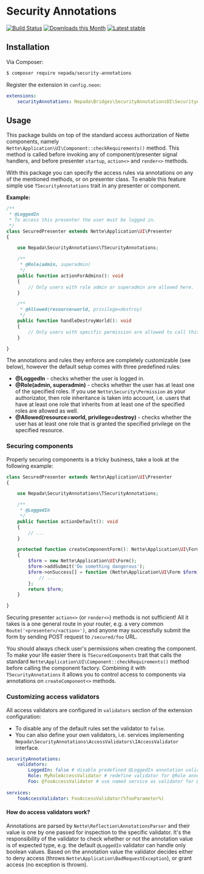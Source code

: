 Security Annotations
====================

[![Build Status](https://travis-ci.org/nepada/security-annotations.svg?branch=master)](https://travis-ci.org/nepada/security-annotations)
[![Downloads this Month](https://img.shields.io/packagist/dm/nepada/security-annotations.svg)](https://packagist.org/packages/nepada/security-annotations)
[![Latest stable](https://img.shields.io/packagist/v/nepada/security-annotations.svg)](https://packagist.org/packages/nepada/security-annotations)


Installation
------------

Via Composer:

```sh
$ composer require nepada/security-annotations
```

Register the extension in `config.neon`:

```yaml
extensions:
    securityAnnotations: Nepada\Bridges\SecurityAnnotationsDI\SecurityAnnotationsExtension
```


Usage
-----

This package builds on top of the standard access authorization of Nette components, namely `Nette\Application\UI\Component::checkRequirements()` method.
This method is called before invoking any of component/presenter signal handlers, and before presenter `startup`, `action<>` and `render<>` methods.

With this package you can specify the access rules via annotations on any of the mentioned methods, or on presenter class.
To enable this feature simple use `TSecurityAnnotations` trait in any presenter or component.

**Example:**
```php
/**
 * @LoggedIn
 * To access this presenter the user must be logged in.
 */
class SecuredPresenter extends Nette\Application\UI\Presenter
{

    use Nepada\SecurityAnnotations\TSecurityAnnotations;

    /**
     * @Role(admin, superadmin)
     */
    public function actionForAdmins(): void
    {
        // Only users with role admin or superadmin are allowed here.
    }

    /**
     * @Allowed(resource=world, privilege=destroy)
     */
    public function handleDestroyWorld(): void
    {
        // Only users with specific permission are allowed to call this signal.
    }

}
```

The annotations and rules they enforce are completely customizable (see below), however the default setup comes with three predefined rules:

- **@LoggedIn** - checks whether the user is logged in.
- **@Role(admin, superadmin)** - checks whether the user has at least one of the specified roles.
  If you use `Nette\Security\Permission` as your authorizator, then role inheritance is taken into account, i.e. users that have at least one role that inherits from at least one of the specified roles are allowed as well.
- **@Allowed(resource=world, privilege=destroy)** - checks whether the user has at least one role that is granted the specified privilege on the specified resource.


### Securing components

Properly securing components is a tricky business, take a look at the following example:

```php
class SecuredPresenter extends Nette\Application\UI\Presenter
{

    use Nepada\SecurityAnnotations\TSecurityAnnotations;

    /**
     * @LoggedIn
     */
    public function actionDefault(): void
    {
        // ...
    }

    protected function createComponentForm(): Nette\Application\UI\Form
    {
        $form = new Nette\Application\UI\Form();
        $form->addSubmit('Do something dangerous');
        $form->onSuccess[] = function (Nette\Application\UI\Form $form): void {
            // ...
        };
        return $form;
    }

}
```

Securing presenter `action<>` (or `render<>`) methods is not sufficient! All it takes is a one general route in your router, e.g. a very common `Route('<presenter>/<action>')`, and anyone may successfully submit the form by sending POST request to `/secured/foo` URL.

You should always check user's permissions when creating the component. To make your life easier there is `TSecuredComponents` trait that calls the standard `Nette\Application\UI\Component::checkRequirements()` method before calling the component factory. Combining it with `TSecurityAnnotations` it allows you to control access to components via annotations on `createComponent<>` methods.


### Customizing access validators

All access validators are configured in `validators` section of the extension configuration:
- To disable any of the default rules set the validator to `false`.
- You can also define your own validators, i.e. services implementing `Nepada\SecurityAnnotations\AccessValidators\IAccessValidator` interface.

```yaml
securityAnnotations:
    validators:
        LoggedIn: false # disable predefined @LoggedIn annotation validator 
        Role: MyRoleAccessValidator # redefine validator for @Role annotation
        Foo: @fooAccessValidator # use named service as validator for @Foo annotation
        
services:
    fooAccessValidator: FooAccessValidator(%fooParameter%)
```

#### How do access validators work?

Annotations are parsed by `Nette\Reflection\AnnotationsParser` and their value is one by one passed for inspection to the specific validator.
It's the responsibility of the validator to check whether or not the annotation value is of expected type, e.g. the default `@LoggedIn` validator can handle only boolean values.
Based on the annotation value the validator decides either to deny access (throws `Nette\Application\BadRequestException`), or grant access (no exception is thrown).
